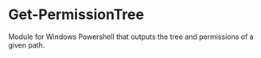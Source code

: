 # Get-PermissionTree
Module for Windows Powershell that outputs the tree and permissions of a given path.
